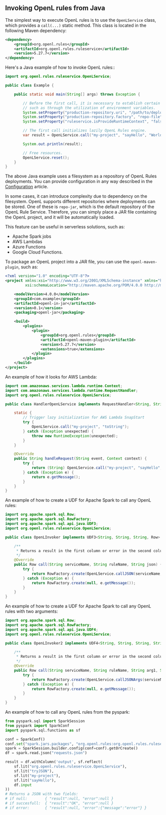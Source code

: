 ## Invoking OpenL rules from Java

The simplest way to execute OpenL rules is to use the `OpenLService` class, which provides a `call(...)` static method.
This class is located in the following Maven dependency:

```xml
<dependency>
    <groupId>org.openl.rules</groupId>
    <artifactId>org.openl.rules.ruleservice</artifactId>
    <version>5.27.7</version>
</dependency>
```

Here's a Java example of how to invoke OpenL rules::

```java
import org.openl.rules.ruleservice.OpenLService;

public class Example {

    public static void main(String[] args) throws Exception {

        // Before the first call, it is necessary to establish certain configurations,
        // such as through the utilization of environment variables.
        System.setProperty("production-repository.uri", "/path/to/deployment/repository/folder");
        System.setProperty("production-repository.factory", "repo-file");
        System.setProperty("ruleservice.isProvideRuntimeContext", "false");

        // The first call initializes lazily OpenL Rules engine.
        var result = OpenLService.call("my-project", "sayHello", "World");

        System.out.println(result);

        // Free resources.
        OpenLService.reset();
    }
}
```

The above Java example uses a filesystem as a repository of OpenL Rules deployments. You can provide configuration in
any way described in the [Configuration](Configuration.md) article.

In some cases, it can introduce complexity due to dependency on the filesystem. OpenL supports different repositories
where deployments can be stored. One of these is `repo-jar`, which is the default repository of the OpenL Rule Service.
Therefore, you can simply place a JAR file containing the OpenL project, and it will be automatically loaded.

This feature can be useful in serverless solutions, such as:

- Apache Spark jobs
- AWS Lambdas
- Azure Functions
- Google Cloud Functions.

To package an OpenL project into a JAR file, you can use the `openl-maven-plugin`, such as:

```xml
<?xml version="1.0" encoding="UTF-8"?>
<project xmlns:xsi="http://www.w3.org/2001/XMLSchema-instance" xmlns="http://maven.apache.org/POM/4.0.0"
         xsi:schemaLocation="http://maven.apache.org/POM/4.0.0 http://maven.apache.org/xsd/maven-4.0.0.xsd">

    <modelVersion>4.0.0</modelVersion>
    <groupId>com.example</groupId>
    <artifactId>openl-in-jar</artifactId>
    <version>0.1</version>
    <packaging>openl-jar</packaging>

    <build>
        <plugins>
            <plugin>
                <groupId>org.openl.rules</groupId>
                <artifactId>openl-maven-plugin</artifactId>
                <version>5.27.7</version>
                <extensions>true</extensions>
            </plugin>
        </plugins>
    </build>
</project>
```

An example of how it looks for AWS Lambda:

```java
import com.amazonaws.services.lambda.runtime.Context;
import com.amazonaws.services.lambda.runtime.RequestHandler;
import org.openl.rules.ruleservice.OpenLService;

public class HandlerOpenLService implements RequestHandler<String, String> {

    static {
        // Trigger lazy initialization for AWS Lambda SnapStart
        try {
            OpenLService.call("my-project", "toString");
        } catch (Exception unexpected) {
            throw new RuntimeException(unexpected);
        }
    }

    @Override
    public String handleRequest(String event, Context context) {
        try {
            return (String) OpenLService.call("my-project", "sayHello", event);
        } catch (Exception e) {
            return e.getMessage();
        }
    }
}
```

An example of how to create a UDF for Apache Spark to call any OpenL rules:

```java
import org.apache.spark.sql.Row;
import org.apache.spark.sql.RowFactory;
import org.apache.spark.sql.api.java.UDF3;
import org.openl.rules.ruleservice.OpenLService;

public class OpenLInvoker implements UDF3<String, String, String, Row> {

    /**
     * Returns a result in the first column or error in the second column.
     */
    @Override
    public Row call(String serviceName, String ruleName, String json) {
        try {
            return RowFactory.create(OpenLService.callJSON(serviceName, ruleName, json), null);
        } catch (Exception e) {
            return RowFactory.create(null, e.getMessage());
        }
    }
}
```

An example of how to create a UDF for Apache Spark to call any OpenL rules with two arguments:

```java
import org.apache.spark.sql.Row;
import org.apache.spark.sql.RowFactory;
import org.apache.spark.sql.api.java.UDF4;
import org.openl.rules.ruleservice.OpenLService;

public class OpenLInvoker2 implements UDF4<String, String, String, String, Row> {

    /**
     * Returns a result in the first column or error in the second column.
     */
    @Override
    public Row call(String serviceName, String ruleName, String arg1, String arg2) {
        try {
            return RowFactory.create(OpenLService.callJSONArgs(serviceName, ruleName, arg1, arg2), null);
        } catch (Exception e) {
            return RowFactory.create(null, e.getMessage());
        }
    }
}
```

An example of how to call any OpenL rules from the pyspark:

```python
from pyspark.sql import SparkSession
from pyspark import SparkConf
import pyspark.sql.functions as sf

conf = SparkConf()
conf.set("spark.jars.packages", "org.openl.rules:org.openl.rules.ruleservice:5.27.6")
spark = SparkSession.builder.config(conf=conf).getOrCreate()
df = spark.read.json("requests.json")

result = df.withColumn('output', sf.reflect(
    sf.lit("org.openl.rules.ruleservice.OpenLService"),
    sf.lit("tryJSON"),
    sf.lit("my-project"),
    sf.lit("sayHello"),
    df.input
))
# Returns a JSON with two fields:
# if null:        { "result":null, "error":null }
# if succesfull:  { "result":"OK", "error":null }
# if error:       { "result":null, "error":{"message":"error"} }

```
